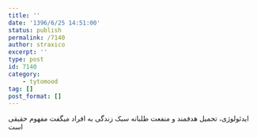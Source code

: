 ```yaml
---
title: ''
date: '1396/6/25 14:51:00'
status: publish
permalink: /7140
author: straxico
excerpt: ''
type: post
id: 7140
category:
    - tytomood
tag: []
post_format: []
---
```

میگفت ‏مفهوم حقیقی ‎ایدئولوژی، تحمیل هدفمند و منفعت طلبانه سبک زندگی به افراد است
